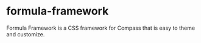 formula-framework
=================

Formula Framework is a CSS framework for Compass that is easy to theme and customize.